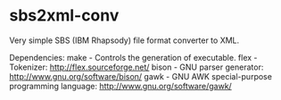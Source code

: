 sbs2xml-conv
============

Very simple SBS (IBM Rhapsody) file format converter to XML.

Dependencies:
    make  - Controls the generation of executable.
    flex  - Tokenizer: http://flex.sourceforge.net/
    bison - GNU parser generator: http://www.gnu.org/software/bison/
    gawk  - GNU AWK special-purpose programming language: http://www.gnu.org/software/gawk/
